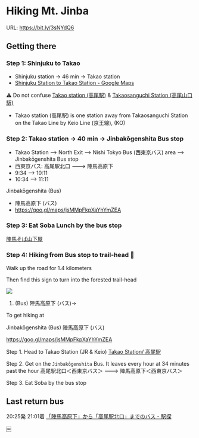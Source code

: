 # Hiking Mt. Jinba

URL: <https://bit.ly/3sNYdQ6>

## Getting there

### Step 1: Shinjuku to Takao
* Shinjuku station -> 46 min -> Takao station
* [Shinjuku Station to Takao Station - Google Maps](https://www.google.com/maps/dir/Shinjuku+Station,+JR+Shinjuku+Station,+3+Chome-38+Shinjuku,+Shinjuku+City,+Tokyo/Takao+Station,+Takaomachi,+Hachioji,+Tokyo/@35.6735819,139.2108804,10z/data=!3m1!4b1!4m14!4m13!1m5!1m1!1s0x60188cd0d6b1ba1f:0x1c32a1f1ecacfdd5!2m2!1d139.7005713!2d35.6896067!1m5!1m1!1s0x60191953768eb377:0xa28d32aeb0efaa98!2m2!1d139.2818312!2d35.6422261!3e3)

⚠️ Do not confuse [Takao station (高尾駅)](https://goo.gl/maps/zQroSGXyakU2DgfK8) & [Takaosanguchi Station (高尾山口駅)](https://goo.gl/maps/ywYp4yUBJmfCtjRy6)
  * Takao station (高尾駅) is one station away from Takaosanguchi Station on the Takao Line by Keio Line (京王線), (KO)

### Step 2: Takao station -> 40 min -> Jinbakōgenshita Bus stop
* Takao Station --> North Exit --> Nishi Tokyo Bus (西東京バス) area --> Jinbakōgenshita Bus stop
* 西東京バス: 高尾駅北口 ---> 陣馬高原下
* 9:34 --> 10:11
* 10:34 --> 11:11

Jinbakōgenshita (Bus)
* 陣馬高原下 (バス)
* https://goo.gl/maps/jsMMpFkpXaYhYmZEA

### Step 3: Eat Soba Lunch by the bus stop

[陣馬そば山下屋](https://g.page/jinbasoba?share)

### Step 4: Hiking from Bus stop to trail-head 🥾
Walk up the road for 1.4 kilometers

Then find this sign to turn into the forested trail-head

![](https://savvytokyo.scdn3.secure.raxcdn.com/app/uploads/2019/07/Signage-Picture.jpg)



1. (Bus) 陣馬高原下 (バス)-> 

To get hiking at

Jinbakōgenshita (Bus)
陣馬高原下 (バス)

https://goo.gl/maps/jsMMpFkpXaYhYmZEA


Step 1. Head to Takao Station (JR & Keio)
[Takao Station/ 高尾駅](https://goo.gl/maps/QgiDhXQCWk1bDeyG7)

Step 2. Get on the `Jinbakōgenshita` Bus. It leaves every hour at 34 minutes past the hour
高尾駅北口＜西東京バス＞  ---> 陣馬高原下＜西東京バス＞


Step 3. Eat Soba by the bus stop






## Last return bus

20:25発  21:01着
[「陣馬高原下」から「高尾駅北口」までのバス - 駅探](https://ekitan.com/transit/bus/sf-1007329/st-1006904/?sf=1007329&st=1006904&dt=20210425&tm=1000&sfname=%25E9%2599%25A3%25E9%25A6%25AC%25E9%25AB%2598%25E5%258E%259F%25E4%25B8%258B%25EF%25BC%259C%25E8%25A5%25BF%25E6%259D%25B1%25E4%25BA%25AC%25E3%2583%2590%25E3%2582%25B9%25EF%25BC%259E&stname=%25E9%25AB%2598%25E5%25B0%25BE%25E9%25A7%2585%25E5%258C%2597%25E5%258F%25A3%25EF%25BC%259C%25E8%25A5%25BF%25E6%259D%25B1%25E4%25BA%25AC%25E3%2583%2590%25E3%2582%25B9%25EF%25BC%259E&sftype=bus&sttype=bus&sfdirectname=%25E9%2599%25A3%25E9%25A6%25AC%25E9%25AB%2598%25E5%258E%259F%25E4%25B8%258B%25EF%25BC%259C%25E8%25A5%25BF%25E6%259D%25B1%25E4%25BA%25AC%25E3%2583%2590%25E3%2582%25B9%25EF%25BC%259E&stdirectname=%25E9%25AB%2598%25E5%25B0%25BE%25E9%25A7%2585%25E5%258C%2597%25E5%258F%25A3%25EF%25BC%259C%25E8%25A5%25BF%25E6%259D%25B1%25E4%25BA%25AC%25E3%2583%2590%25E3%2582%25B9%25EF%25BC%259E&sr=-1&scomp=1&tcomp=1&company=)


￼
